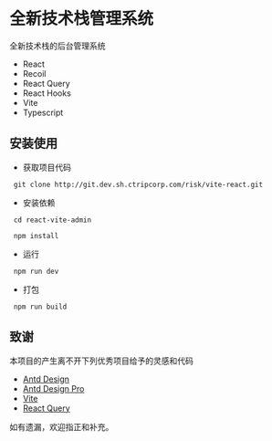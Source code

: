 # 全新技术栈管理系统

全新技术栈的后台管理系统

- React
- Recoil
- React Query
- React Hooks
- Vite
- Typescript

## 安装使用

- 获取项目代码

```
 git clone http://git.dev.sh.ctripcorp.com/risk/vite-react.git
```

- 安装依赖

```
 cd react-vite-admin
```

```
 npm install
```

- 运行

```
 npm run dev
```

- 打包

```
 npm run build
```

## 致谢

本项目的产生离不开下列优秀项目给予的灵感和代码

- [Antd Design](https://ant.design)
- [Antd Design Pro](https://pro.ant.design/)
- [Vite](https://vitejs.dev/)
- [React Query](https://react-query.tanstack.com/)

如有遗漏，欢迎指正和补充。
